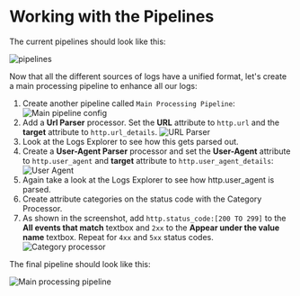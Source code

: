 # Working with the Pipelines

The current pipelines should look like this:

![pipelines](/technovangelist/scenarios/logsintro3/assets/3_pipelines.png)

Now that all the different sources of logs have a unified format, let's create a main processing pipeline to enhance all our logs:

1. Create another pipeline called `Main Processing Pipeline`:
   ![Main pipeline config](/technovangelist/scenarios/logsintro3/assets/main_pipeline_conf.png)
2. Add a **Url Parser** processor. Set the **URL** attribute to `http.url` and the **target** attribute to `http.url_details`.
   ![URL Parser](/technovangelist/scenarios/logsintro3/assets/urlparser.png)
3. Look at the Logs Explorer to see how this gets parsed out.
4. Create a **User-Agent Parser** processor and set the **User-Agent** attribute to `http.user_agent` and **target** attribute to `http.user_agent_details`:
   ![User Agent](/technovangelist/scenarios/logsintro3/assets/useragent.png)
5. Again take a look at the Logs Explorer to see how http.user_agent is parsed.
6. Create attribute categories on the status code with the Category Processor.
7. As shown in the screenshot, add `http.status_code:[200 TO 299]` to the **All events that match** textbox and `2xx` to the **Appear under the value name** textbox. Repeat for `4xx` and `5xx` status codes.
   ![Category processor](/technovangelist/scenarios/logsintro3/assets/category_processor.png)

The final pipeline should look like this:

![Main processing pipeline](/technovangelist/scenarios/logsintro3/assets/main_processing_pipeline.png)